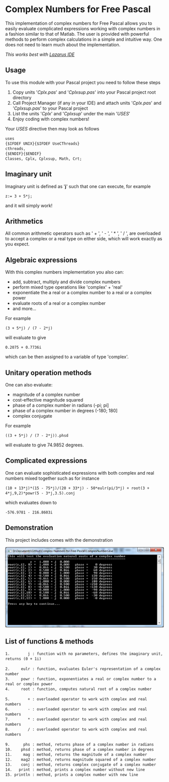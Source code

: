 # Complex Numbers for Free Pascal
This implementation of complex numbers for Free Pascal allows you to easily evaluate complicated expressions working with complex numbers in a fashion similar to that of Matlab. The user is provided with powerful methods to perform complex calculations in a simple and intuitive way. One does not need to learn much about the implementation.

*This works best with [Lazarus IDE](https://www.lazarus-ide.org/)*

## Usage
To use this module with your Pascal project you need to follow these steps

1. Copy units '*Cplx.pas*' and '*Cplxsup.pas*' into your Pascal project root directory
2. Call Project Manager (if any in your IDE) and attach units '*Cplx.pas*' and '*Cplxsup.pas*' to your Pascal project
3. List the units '*Cplx*' and '*Cplxsup*' under the main '*USES*' 
4. Enjoy coding with complex numbers!

Your *USES* directive then may look as follows

	uses
	{$IFDEF UNIX}{$IFDEF UseCThreads}
	cthreads,
	{$ENDIF}{$ENDIF}
	Classes, Cplx, Cplxsup, Math, Crt;

## Imaginary unit
Imaginary unit is defined as '**j**' such that one can execute, for example

    z:= 3 + 5*j;

and it will simply work!

## Arithmetics
All common arithmetic operators such as ' + ', ' - ', ' * ', ' / ', are overloaded to accept a complex or a real type on either side, which will work exactly as you expect.

## Algebraic expressions
With this complex numbers implementation you also can:

- add, subtract, multiply and divide complex numbers
- perform mixed type operations like 'complex' + 'real'
- exponentiate the a real or a complex number to a real or a complex power
- evaluate roots of a real or a complex number
- and more...

For example

    (3 + 5*j) / (7 - 2*j)

will evaluate to give

	0.2075 + 0.7736i

which can be then assigned to a variable of type 'complex'.

## Unitary operation methods
One can also evaluate:

- magnitude of a complex number
- cost-effective magnitude squared
- phase of a complex number in radians (-pi; pi]
- phase of a complex number in degrees (-180; 180]
- complex conjugate

For example

    ((3 + 5*j) / (7 - 2*j)).phsd

will evaluate to give 74.9852 degrees.

## Complicated expressions
One can evaluate sophisticated expressions with both complex and real numbers mixed together such as for instance

	(10 + 13*j)*(15 - 75*j)/(20 + 33*j) - 50*eulr(pi/3*j) + root(3 + 4*j,9,2)*powr(5 - 3*j,3.5).conj

which evaluates down to

	-576.9781 - 216.8603i

## Demonstration
This project includes comes with the demonstration

![Complex Numbers - screenshot](https://raw.githubusercontent.com/anton-a-tkachev/Complex-Numbers-for-Free-Pascal/master/Capture.PNG)

## List of functions & methods
	
    1.        j : function with no parameters, defines the imaginary unit, returns (0 + 1i)
    
    2.     eulr : function, evaluates Euler's representation of a complex number
    3.     powr : function, exponentiates a real or complex number to a real or complex power
    4.     root : function, computes natural root of a complex number
    
    5.        + : overloaded operator to work with complex and real numbers
    6.        - : overloaded operator to work with complex and real numbers
    7.        * : overloaded operator to work with complex and real numbers
    8.        / : overloaded operator to work with complex and real numbers
    
    9.      phs : method, returns phase of a complex number in radians
    10.    phsd : method, returns phase of a complex number in degrees
    11.     mag : method, returns the magnitude of a complex number
    12.    mag2 : method, returns magnitude squared of a complex number
    13.    conj : method, returns complex conjugate of a complex number
    14.   print : method, prints a complex number without new line
    15. println : method, prints a complex number with new line